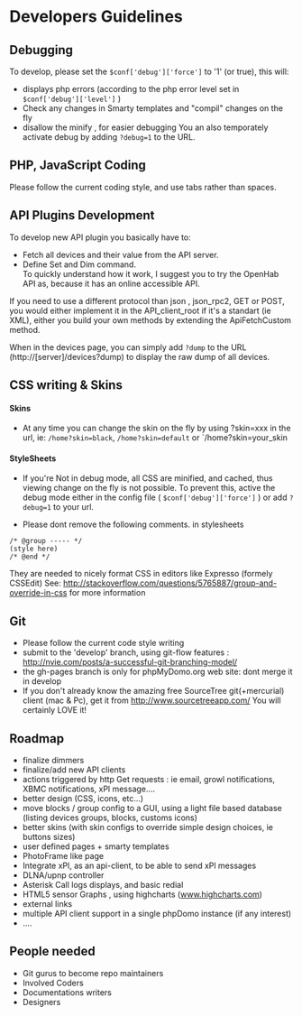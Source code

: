 # Developers Guidelines

## Debugging #############################################################################
To develop, please set the `$conf['debug']['force']` to '1' (or true), this will:
- displays php errors (according to the php error level set in `$conf['debug']['level']` )
- Check any changes in Smarty templates and "compil" changes on the fly
- disallow the minify , for easier debugging
You an also temporately activate debug by adding `?debug=1` to the URL.


## PHP, JavaScript Coding ################################################################
Please follow the current coding style, and use tabs rather than spaces.

## API Plugins Development ###############################################################
To develop new API plugin you basically have to:
- Fetch all devices and their value from the API server.
- Define Set and Dim command.  
To quickly understand how it work, I suggest you to try the OpenHab API as, because it has an online accessible API.

If you need to use a different protocol than json , json_rpc2, GET or POST, you would either implement it in the API_client_root if it's a standart (ie XML),  either you build your own methods by extending the ApiFetchCustom method.

When in the devices page, you can simply add `?dump` to the URL (http://[server]/devices?dump) to display the raw dump of all devices.


## CSS writing & Skins ###################################################################

#### Skins 
- At any time you can change the skin on the fly by using ?skin=xxx in the url, ie:
`/home?skin=black`, `/home?skin=default` or `/home?skin=your_skin

#### StyleSheets 
- If you're Not in debug mode, all CSS are minified, and cached, thus viewing change on the fly is not possible.
To prevent this, active the debug mode either in the config file ( `$conf['debug']['force']` ) or add `?debug=1` to your url.

- Please dont remove the following comments. in stylesheets
```
/* @group ----- */
(style here)
/* @end */
```
They are needed to nicely format CSS in editors like Expresso (formely CSSEdit) 
See: http://stackoverflow.com/questions/5765887/group-and-override-in-css for more information


## Git ###################################################################################
- Please follow the current code style writing 
- submit to the 'develop' branch, using git-flow features : http://nvie.com/posts/a-successful-git-branching-model/
- the gh-pages branch is only for phpMyDomo.org web site: dont merge it in develop
- If you don't already know the amazing free SourceTree git(+mercurial) client (mac & Pc), get it from http://www.sourcetreeapp.com/
You will certainly LOVE it!


## Roadmap ###############################################################################
- finalize dimmers
- finalize/add new API clients
- actions triggered by http Get requests : ie email, growl notifications, XBMC notifications, xPl message....
- better design (CSS, icons, etc...)
- move blocks / group config to a GUI, using a light file based database (listing devices groups, blocks, customs icons)
- better skins (with skin configs to override simple design choices, ie buttons sizes)
- user defined pages + smarty templates
- PhotoFrame like page
- Integrate xPl, as an api-client, to be able to send xPl messages
- DLNA/upnp controller
- Asterisk Call logs displays, and basic redial
- HTML5 sensor Graphs , using highcharts (www.highcharts.com)
- external links
- multiple API client support in a single phpDomo instance (if any interest)
- ....


## People needed #########################################################################
- Git gurus to become repo maintainers
- Involved Coders
- Documentations writers
- Designers

